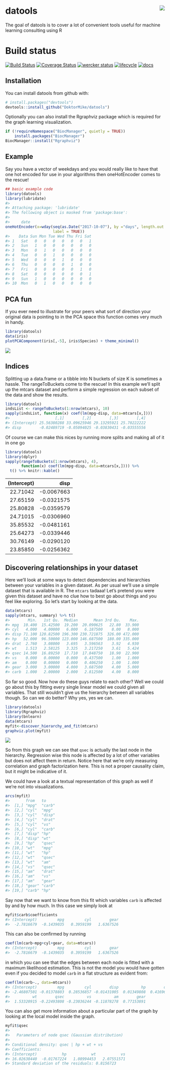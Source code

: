 
<!-- README.md is generated from README.Rmd. Please edit that file -->

# datools <img src="man/figures/logo.png" align="right" />

The goal of datools is to cover a lot of convenient tools useful for
machine learning consulting using R

# Build status

[![Build
Status](https://travis-ci.org/DoktorMike/datools.svg?branch=master)](https://travis-ci.org/DoktorMike/datools)
[![Coverage
Status](https://img.shields.io/codecov/c/github/DoktorMike/datools/master.svg)](https://codecov.io/github/DoktorMike/datools?branch=master)
[![wercker
status](https://app.wercker.com/status/82dcdeafb5fae145580366ca3f95fc6d/s/master
"wercker status")](https://app.wercker.com/project/byKey/82dcdeafb5fae145580366ca3f95fc6d)
[![lifecycle](https://img.shields.io/badge/lifecycle-maturing-blue.svg)](https://www.tidyverse.org/lifecycle/#maturing)
[![docs](https://img.shields.io/badge/docs-latest-blue.svg)](https://doktormike.github.io/datools)

## Installation

You can install datools from github with:

``` r
# install.packages("devtools")
devtools::install_github("DoktorMike/datools")
```

Optionally you can also install the Rgraphviz package which is required
for the graph learning visualization.

``` r
if (!requireNamespace("BiocManager", quietly = TRUE))
    install.packages("BiocManager")
BiocManager::install("Rgraphviz")
```

## Example

Say you have a vector of weekdays and you would really like to have that
one hot encoded for use in your algorithms then oneHotEncoder comes to
the rescue\!

``` r
## basic example code
library(datools)
library(lubridate)
#> 
#> Attaching package: 'lubridate'
#> The following object is masked from 'package:base':
#> 
#>     date
oneHotEncoder(x=wday(seq(as.Date("2017-10-07"), by ="days", length.out = 10), 
                     label = TRUE))
#>    Data Sun Mon Tue Wed Thu Fri Sat
#> 1   Sat   0   0   0   0   0   0   1
#> 2   Sun   1   0   0   0   0   0   0
#> 3   Mon   0   1   0   0   0   0   0
#> 4   Tue   0   0   1   0   0   0   0
#> 5   Wed   0   0   0   1   0   0   0
#> 6   Thu   0   0   0   0   1   0   0
#> 7   Fri   0   0   0   0   0   1   0
#> 8   Sat   0   0   0   0   0   0   1
#> 9   Sun   1   0   0   0   0   0   0
#> 10  Mon   0   1   0   0   0   0   0
```

## PCA fun

If you ever need to illustrate for your peers what sort of direction
your original data is pointing to in the PCA space this function comes
very much in handy.

``` r
library(datools)
data(iris)
plotPCAComponent(iris[,-5], iris$Species) + theme_minimal()
```

![](man/figures/pcaplot-1.png)<!-- -->

## Indices

Splitting up a data.frame or a tibble into N buckets of size K is
sometimes a hassle. The rangeToBuckets come to the rescue\! In this
example we’ll split up the mtcars dataset and perform a simple
regression on each subset of the data and show the results.

``` r
library(datools)
indsList <- rangeToBuckets(1:nrow(mtcars), 10)
sapply(indsList, function(x) coef(lm(mpg~disp, data=mtcars[x,])))
#>                    [,1]        [,2]        [,3]        [,4]
#> (Intercept) 25.56380288 33.09625946 29.13295921 25.70222222
#> disp        -0.02489719 -0.05094025 -0.03830431 -0.03555556
```

Of course we can make this nices by running more splits and making all
of it in one go

``` r
library(datools)
library(dplyr)
sapply(rangeToBuckets(1:nrow(mtcars), 4), 
       function(x) coef(lm(mpg~disp, data=mtcars[x,]))) %>% 
  t() %>% knitr::kable()
```

| (Intercept) |        disp |
| ----------: | ----------: |
|    22.71042 | \-0.0067663 |
|    27.65159 | \-0.0321575 |
|    25.80828 | \-0.0359579 |
|    24.71015 | \-0.0306960 |
|    35.85532 | \-0.0481161 |
|    25.64273 | \-0.0339446 |
|    30.76149 | \-0.0290120 |
|    23.85850 | \-0.0256362 |

## Discovering relationships in your dataset

Here we’ll look at some ways to detect dependencies and hierarchies
between your variables in a given dataset. As per usual we’ll use a
simple dataset that is available in R. The `mtcars` tadaaa\! Let’s
pretend you were given this dataset and have no clue how to best go
about things and you feel like exploring. So let’s start by looking at
the data.

``` r
data(mtcars)
sapply(mtcars, summary) %>% t()
#>        Min.   1st Qu.  Median       Mean 3rd Qu.    Max.
#> mpg  10.400  15.42500  19.200  20.090625   22.80  33.900
#> cyl   4.000   4.00000   6.000   6.187500    8.00   8.000
#> disp 71.100 120.82500 196.300 230.721875  326.00 472.000
#> hp   52.000  96.50000 123.000 146.687500  180.00 335.000
#> drat  2.760   3.08000   3.695   3.596563    3.92   4.930
#> wt    1.513   2.58125   3.325   3.217250    3.61   5.424
#> qsec 14.500  16.89250  17.710  17.848750   18.90  22.900
#> vs    0.000   0.00000   0.000   0.437500    1.00   1.000
#> am    0.000   0.00000   0.000   0.406250    1.00   1.000
#> gear  3.000   3.00000   4.000   3.687500    4.00   5.000
#> carb  1.000   2.00000   2.000   2.812500    4.00   8.000
```

So far so good. Now how do these guys relate to each other? Well we
could go about this by fitting every single linear model we could given
all variables. That still wouldn’t give us the hierarchy between all
variables though. So can we do better? Why yes, yes we can.

``` r
library(datools)
library(Rgraphviz)
library(bnlearn)
data(mtcars)
myfit<-discover_hierarchy_and_fit(mtcars)
graphviz.plot(myfit)
```

![](man/figures/fitmodel-1.png)<!-- -->

So from this graph we can see that `qsec` is actually the last node in
the hierarchy. Regression wise this node is affected by a lot of other
variables but does not affect them in return. Notice here that we’re
only measuring correlation and graph factorization here. This is not a
proper causality claim, but it might be indicative of it.

We could have a look at a textual representation of this graph as well
if we’re not into visualizations.

``` r
arcs(myfit)
#>       from   to    
#>  [1,] "mpg"  "carb"
#>  [2,] "cyl"  "mpg" 
#>  [3,] "cyl"  "disp"
#>  [4,] "cyl"  "drat"
#>  [5,] "cyl"  "vs"  
#>  [6,] "cyl"  "carb"
#>  [7,] "disp" "hp"  
#>  [8,] "disp" "wt"  
#>  [9,] "hp"   "qsec"
#> [10,] "wt"   "mpg" 
#> [11,] "wt"   "hp"  
#> [12,] "wt"   "qsec"
#> [13,] "wt"   "am"  
#> [14,] "vs"   "qsec"
#> [15,] "am"   "drat"
#> [16,] "am"   "vs"  
#> [17,] "am"   "gear"
#> [18,] "gear" "carb"
#> [19,] "carb" "hp"
```

Say now that we want to know from this fit which variables `carb` is
affected by and by how much. In this case we simply look at

``` r
myfit$carb$coefficients
#> (Intercept)         mpg         cyl        gear 
#>  -2.7816679  -0.1439035   0.3959199   1.6367526
```

This can also be confirmed by running

``` r
coef(lm(carb~mpg+cyl+gear, data=mtcars))
#> (Intercept)         mpg         cyl        gear 
#>  -2.7816679  -0.1439035   0.3959199   1.6367526
```

in which you can see that the edges between each node is fitted with a
maximum likelihood estimation. This is not the model you would have
gotten even if you decided to model `carb` in a flat structure as
evident from:

``` r
coef(lm(carb~., data=mtcars))
#> (Intercept)         mpg         cyl        disp          hp        drat 
#> -2.46807501 -0.01378803  0.28536857 -0.01431005  0.01349808  0.41696616 
#>          wt        qsec          vs          am        gear 
#>  1.53320915 -0.22493808 -0.23036244 -0.11878278  0.77153891
```

You can also get more information about a particular part of the graph
by looking at the local model inside the graph.

``` r
myfit$qsec
#> 
#>   Parameters of node qsec (Gaussian distribution)
#> 
#> Conditional density: qsec | hp + wt + vs
#> Coefficients:
#> (Intercept)           hp           wt           vs  
#> 16.02638440  -0.01767224   1.08994453   2.07551571  
#> Standard deviation of the residuals: 0.8156723
```

